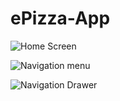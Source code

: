 # ePizza-App

![Home Screen](http://i68.tinypic.com/2agrfv5.png)

![Navigation menu](http://i64.tinypic.com/2wnvi4z.png)

![Navigation Drawer](http://i66.tinypic.com/k4tufq.png)

